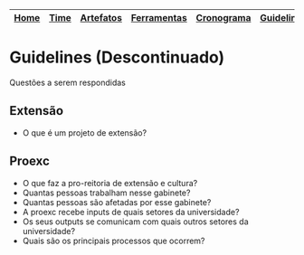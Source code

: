 | [Home](https://github.com/ricarthlima/plano_impantacao_extensao) | [Time](https://github.com/ricarthlima/plano_impantacao_extensao#time) | [Artefatos](https://github.com/ricarthlima/plano_implantacao_extensao/tree/master/artefatos) | [Ferramentas](https://github.com/ricarthlima/plano_impantacao_extensao/blob/master/pages/ferramentas.md) | [Cronograma](https://github.com/ricarthlima/plano_impantacao_extensao/blob/master/pages/cronograma.md) | [Guidelines](https://github.com/ricarthlima/plano_implantacao_extensao/blob/master/pages/guidelines.md) |
|-|-|-|-|-|-|

# Guidelines (Descontinuado)
Questões a serem respondidas

## Extensão
- O que é um projeto de extensão?

## Proexc
- O que faz a pro-reitoria de extensão e cultura?
- Quantas pessoas trabalham nesse gabinete?
- Quantas pessoas são afetadas por esse gabinete?
- A proexc recebe inputs de quais setores da universidade?
- Os seus outputs se comunicam com quais outros setores da universidade?
- Quais são os principais processos que ocorrem?
